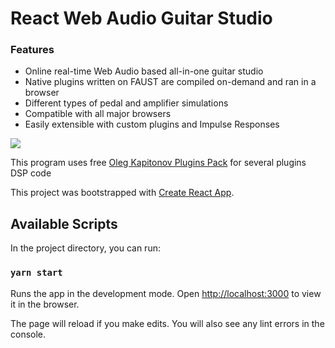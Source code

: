 # React Web Audio Guitar Studio

### Features

- Online real-time Web Audio based all-in-one guitar studio
- Native plugins written on FAUST are compiled on-demand and ran in a browser
- Different types of pedal and amplifier simulations
- Compatible with all major browsers
- Easily extensible with custom plugins and Impulse Responses

![](https://i.ibb.co/VtCfDpL/Untitled.png)

This program uses free [Oleg Kapitonov Plugins Pack](https://github.com/olegkapitonov/Kapitonov-Plugins-Pack "Oleg Kapitonov Plugins Pack") for several plugins DSP code

This project was bootstrapped with [Create React App](https://github.com/facebook/create-react-app).

## Available Scripts

In the project directory, you can run:

### `yarn start`

Runs the app in the development mode.
Open [http://localhost:3000](http://localhost:3000) to view it in the browser.

The page will reload if you make edits.
You will also see any lint errors in the console.
